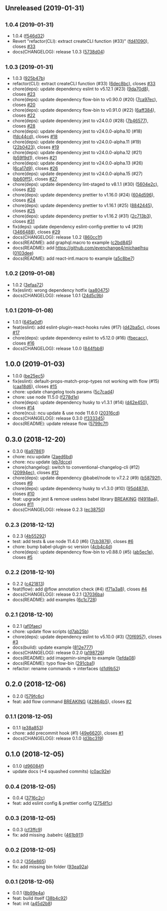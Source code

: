 ## Unreleased (2019-01-31)

## <small>1.0.4 (2019-01-31)</small>

- 1.0.4 ([f546d32](https://github.com/evenchange4/hsu-scripts/commit/f546d32))
- Revert "refactor(CLI): extract createCLI function (#33)" ([fd41090](https://github.com/evenchange4/hsu-scripts/commit/fd41090)), closes [#33](https://github.com/evenchange4/hsu-scripts/issues/33)
- docs(CHANGELOG): release 1.0.3 ([5738d04](https://github.com/evenchange4/hsu-scripts/commit/5738d04))

## <small>1.0.3 (2019-01-31)</small>

- 1.0.3 ([925b47b](https://github.com/evenchange4/hsu-scripts/commit/925b47b))
- refactor(CLI): extract createCLI function (#33) ([6dec8bc](https://github.com/evenchange4/hsu-scripts/commit/6dec8bc)), closes [#33](https://github.com/evenchange4/hsu-scripts/issues/33)
- chore(deps): update dependency eslint to v5.12.1 (#23) ([9da70d8](https://github.com/evenchange4/hsu-scripts/commit/9da70d8)), closes [#23](https://github.com/evenchange4/hsu-scripts/issues/23)
- chore(deps): update dependency flow-bin to v0.90.0 (#20) ([7ca97ec](https://github.com/evenchange4/hsu-scripts/commit/7ca97ec)), closes [#20](https://github.com/evenchange4/hsu-scripts/issues/20)
- chore(deps): update dependency flow-bin to v0.91.0 (#22) ([6aff384](https://github.com/evenchange4/hsu-scripts/commit/6aff384)), closes [#22](https://github.com/evenchange4/hsu-scripts/issues/22)
- chore(deps): update dependency jest to v24.0.0 (#28) ([7b46577](https://github.com/evenchange4/hsu-scripts/commit/7b46577)), closes [#28](https://github.com/evenchange4/hsu-scripts/issues/28)
- chore(deps): update dependency jest to v24.0.0-alpha.10 (#18) ([fdc44cd](https://github.com/evenchange4/hsu-scripts/commit/fdc44cd)), closes [#18](https://github.com/evenchange4/hsu-scripts/issues/18)
- chore(deps): update dependency jest to v24.0.0-alpha.11 (#19) ([22b0423](https://github.com/evenchange4/hsu-scripts/commit/22b0423)), closes [#19](https://github.com/evenchange4/hsu-scripts/issues/19)
- chore(deps): update dependency jest to v24.0.0-alpha.12 (#21) ([b59f9d1](https://github.com/evenchange4/hsu-scripts/commit/b59f9d1)), closes [#21](https://github.com/evenchange4/hsu-scripts/issues/21)
- chore(deps): update dependency jest to v24.0.0-alpha.13 (#26) ([6ca17d9](https://github.com/evenchange4/hsu-scripts/commit/6ca17d9)), closes [#26](https://github.com/evenchange4/hsu-scripts/issues/26)
- chore(deps): update dependency jest to v24.0.0-alpha.15 (#27) ([bb60ff5](https://github.com/evenchange4/hsu-scripts/commit/bb60ff5)), closes [#27](https://github.com/evenchange4/hsu-scripts/issues/27)
- chore(deps): update dependency lint-staged to v8.1.1 (#30) ([5604e2c](https://github.com/evenchange4/hsu-scripts/commit/5604e2c)), closes [#30](https://github.com/evenchange4/hsu-scripts/issues/30)
- chore(deps): update dependency prettier to v1.16.0 (#24) ([604d596](https://github.com/evenchange4/hsu-scripts/commit/604d596)), closes [#24](https://github.com/evenchange4/hsu-scripts/issues/24)
- chore(deps): update dependency prettier to v1.16.1 (#25) ([8842445](https://github.com/evenchange4/hsu-scripts/commit/8842445)), closes [#25](https://github.com/evenchange4/hsu-scripts/issues/25)
- chore(deps): update dependency prettier to v1.16.2 (#31) ([2c713b3](https://github.com/evenchange4/hsu-scripts/commit/2c713b3)), closes [#31](https://github.com/evenchange4/hsu-scripts/issues/31)
- fix(deps): update dependency eslint-config-prettier to v4 (#29) ([3466488](https://github.com/evenchange4/hsu-scripts/commit/3466488)), closes [#29](https://github.com/evenchange4/hsu-scripts/issues/29)
- docs(CHANGELOG): release 1.0.2 ([860cc1f](https://github.com/evenchange4/hsu-scripts/commit/860cc1f))
- docs(README): add graphql.macro to example ([c2bd845](https://github.com/evenchange4/hsu-scripts/commit/c2bd845))
- docs(README): add https://github.com/evenchange4/michaelhsu ([0103dee](https://github.com/evenchange4/hsu-scripts/commit/0103dee))
- docs(README): add react-intl.macro to example ([a5c8be7](https://github.com/evenchange4/hsu-scripts/commit/a5c8be7))

## <small>1.0.2 (2019-01-08)</small>

- 1.0.2 ([3efaa72](https://github.com/evenchange4/hsu-scripts/commit/3efaa72))
- fix(eslint): wrong dependency hotfix ([aa80475](https://github.com/evenchange4/hsu-scripts/commit/aa80475))
- docs(CHANGELOG): release 1.0.1 ([24d5c9b](https://github.com/evenchange4/hsu-scripts/commit/24d5c9b))

## <small>1.0.1 (2019-01-08)</small>

- 1.0.1 ([645a0df](https://github.com/evenchange4/hsu-scripts/commit/645a0df))
- feat(eslint): add eslint-plugin-react-hooks rules (#17) ([d42ba5c](https://github.com/evenchange4/hsu-scripts/commit/d42ba5c)), closes [#17](https://github.com/evenchange4/hsu-scripts/issues/17)
- chore(deps): update dependency eslint to v5.12.0 (#16) ([fbecacc](https://github.com/evenchange4/hsu-scripts/commit/fbecacc)), closes [#16](https://github.com/evenchange4/hsu-scripts/issues/16)
- docs(CHANGELOG): release 1.0.0 ([844fbb8](https://github.com/evenchange4/hsu-scripts/commit/844fbb8))

## 1.0.0 (2019-01-03)

- 1.0.0 ([be25ec5](https://github.com/evenchange4/hsu-scripts/commit/be25ec5))
- fix(eslint): default-props-match-prop-types not working with flow (#15) ([caa18d6](https://github.com/evenchange4/hsu-scripts/commit/caa18d6)), closes [#15](https://github.com/evenchange4/hsu-scripts/issues/15)
- chore: update changelog tools params ([5c7cad4](https://github.com/evenchange4/hsu-scripts/commit/5c7cad4))
- chore: use node 11.5.0 ([f278d1e](https://github.com/evenchange4/hsu-scripts/commit/f278d1e))
- chore(deps): update dependency husky to v1.3.1 (#14) ([d42e450](https://github.com/evenchange4/hsu-scripts/commit/d42e450)), closes [#14](https://github.com/evenchange4/hsu-scripts/issues/14)
- chore(ncu): ncu update & use node 11.6.0 ([20316cd](https://github.com/evenchange4/hsu-scripts/commit/20316cd))
- docs(CHANGELOG): release 0.3.0 ([f333345](https://github.com/evenchange4/hsu-scripts/commit/f333345))
- docs(README): update release flow ([5799c7f](https://github.com/evenchange4/hsu-scripts/commit/5799c7f))

## 0.3.0 (2018-12-20)

- 0.3.0 ([6a97861](https://github.com/evenchange4/hsu-scripts/commit/6a97861))
- chore: ncu update ([2aed6bd](https://github.com/evenchange4/hsu-scripts/commit/2aed6bd))
- chore: ncu update ([eb7dcce](https://github.com/evenchange4/hsu-scripts/commit/eb7dcce))
- chore(changelog): switch to conventional-changelog-cli (#12) ([20994ec](https://github.com/evenchange4/hsu-scripts/commit/20994ec)), closes [#12](https://github.com/evenchange4/hsu-scripts/issues/12)
- chore(deps): update dependency @babel/node to v7.2.2 (#9) ([b58792f](https://github.com/evenchange4/hsu-scripts/commit/b58792f)), closes [#9](https://github.com/evenchange4/hsu-scripts/issues/9)
- chore(deps): update dependency husky to v1.3.0 (#10) ([95d487d](https://github.com/evenchange4/hsu-scripts/commit/95d487d)), closes [#10](https://github.com/evenchange4/hsu-scripts/issues/10)
- feat: upgrade jest & remove useless babel library [BREAKING](#11) ([f4918a4](https://github.com/evenchange4/hsu-scripts/commit/f4918a4)), closes [#11](https://github.com/evenchange4/hsu-scripts/issues/11)
- docs(CHANGELOG): release 0.2.3 ([ec38750](https://github.com/evenchange4/hsu-scripts/commit/ec38750))

## <small>0.2.3 (2018-12-12)</small>

- 0.2.3 ([4b55292](https://github.com/evenchange4/hsu-scripts/commit/4b55292))
- test: add tests & use node 11.4.0 (#6) ([7cb3876](https://github.com/evenchange4/hsu-scripts/commit/7cb3876)), closes [#6](https://github.com/evenchange4/hsu-scripts/issues/6)
- chore: bump babel-plugin-sc version ([4cb4c4d](https://github.com/evenchange4/hsu-scripts/commit/4cb4c4d))
- chore(deps): update dependency flow-bin to v0.88.0 (#5) ([ab5ec1e](https://github.com/evenchange4/hsu-scripts/commit/ab5ec1e)), closes [#5](https://github.com/evenchange4/hsu-scripts/issues/5)

## <small>0.2.2 (2018-12-10)</small>

- 0.2.2 ([c421813](https://github.com/evenchange4/hsu-scripts/commit/c421813))
- feat(flow): add @flow annotation check (#4) ([f71a3a8](https://github.com/evenchange4/hsu-scripts/commit/f71a3a8)), closes [#4](https://github.com/evenchange4/hsu-scripts/issues/4)
- docs(CHANGELOG): release 0.2.1 ([37036ba](https://github.com/evenchange4/hsu-scripts/commit/37036ba))
- docs(README): add examples ([6c1c728](https://github.com/evenchange4/hsu-scripts/commit/6c1c728))

## <small>0.2.1 (2018-12-10)</small>

- 0.2.1 ([af0faec](https://github.com/evenchange4/hsu-scripts/commit/af0faec))
- chore: update flow scripts ([d7ab25b](https://github.com/evenchange4/hsu-scripts/commit/d7ab25b))
- chore(deps): update dependency eslint to v5.10.0 (#3) ([70f6957](https://github.com/evenchange4/hsu-scripts/commit/70f6957)), closes [#3](https://github.com/evenchange4/hsu-scripts/issues/3)
- docs(build): update example ([812e777](https://github.com/evenchange4/hsu-scripts/commit/812e777))
- docs(CHANGELOG): release 0.2.0 ([a198726](https://github.com/evenchange4/hsu-scripts/commit/a198726))
- docs(README): add imagemin-simple to example ([1efda08](https://github.com/evenchange4/hsu-scripts/commit/1efda08))
- docs(README): typo flow-bin ([291cba1](https://github.com/evenchange4/hsu-scripts/commit/291cba1))
- refactor: rename commands -> interfaces ([d1d9b52](https://github.com/evenchange4/hsu-scripts/commit/d1d9b52))

## 0.2.0 (2018-12-06)

- 0.2.0 ([579fc6c](https://github.com/evenchange4/hsu-scripts/commit/579fc6c))
- feat: add flow command [BREAKING](#2) ([42864b5](https://github.com/evenchange4/hsu-scripts/commit/42864b5)), closes [#2](https://github.com/evenchange4/hsu-scripts/issues/2)

## <small>0.1.1 (2018-12-05)</small>

- 0.1.1 ([e38a853](https://github.com/evenchange4/hsu-scripts/commit/e38a853))
- chore: add precommit hook (#1) ([49e6620](https://github.com/evenchange4/hsu-scripts/commit/49e6620)), closes [#1](https://github.com/evenchange4/hsu-scripts/issues/1)
- docs(CHANGELOG): release 0.1.0 ([d3bc319](https://github.com/evenchange4/hsu-scripts/commit/d3bc319))

## 0.1.0 (2018-12-05)

- 0.1.0 ([d96084f](https://github.com/evenchange4/hsu-scripts/commit/d96084f))
- update docs (+4 squashed commits) ([c0ac92e](https://github.com/evenchange4/hsu-scripts/commit/c0ac92e))

## <small>0.0.4 (2018-12-05)</small>

- 0.0.4 ([3716c2c](https://github.com/evenchange4/hsu-scripts/commit/3716c2c))
- feat: add eslint config & prettier config ([2754f1c](https://github.com/evenchange4/hsu-scripts/commit/2754f1c))

## <small>0.0.3 (2018-12-05)</small>

- 0.0.3 ([cf3ffc9](https://github.com/evenchange4/hsu-scripts/commit/cf3ffc9))
- fix: add missing .babelrc ([461b911](https://github.com/evenchange4/hsu-scripts/commit/461b911))

## <small>0.0.2 (2018-12-05)</small>

- 0.0.2 ([356e865](https://github.com/evenchange4/hsu-scripts/commit/356e865))
- fix: add missing bin folder ([93ea92a](https://github.com/evenchange4/hsu-scripts/commit/93ea92a))

## <small>0.0.1 (2018-12-05)</small>

- 0.0.1 ([8b99e4a](https://github.com/evenchange4/hsu-scripts/commit/8b99e4a))
- feat: build itself ([38b4c92](https://github.com/evenchange4/hsu-scripts/commit/38b4c92))
- feat: init ([a45d2b8](https://github.com/evenchange4/hsu-scripts/commit/a45d2b8))
